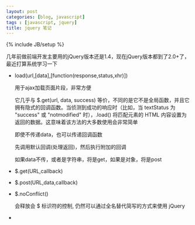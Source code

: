 ```yaml
---
layout: post
categories: [blog, javascript]
tags : [javascript, jquery]
title: jquery 笔记
---
```

{% include JB/setup %}

几年前做前端开发主要用的jQuery版本还是1.4，现在jQuery版本都到了2.0+了，最近打算系统学习一下

* load(url,[data],[function(response,status,xhr)])

  用于ajax加载页面片段，非常方便

  它几乎与 $.get(url, data, success) 等价，不同的是它不是全局函数，并且它拥有隐式的回调函数。当侦测到成功的响应时（比如，当 textStatus 为 "success" 或 "notmodified" 时），.load() 将匹配元素的 HTML 内容设置为返回的数据。这意味着该方法的大多数使用会非常简单

  即使不传递data，也可以传递回调函数

  先调用默认回调(处理返回)，然后执行附加的回调

  如果data不传，或者是字符串，将是get，如果是对象，将是post

* $.get(URL,callback)

* $.post(URL,data,callback)

* $.noConflict()
  
  会释放会 $ 标识符的控制, 仍然可以通过全名替代简写的方式来使用 jQuery

* 
